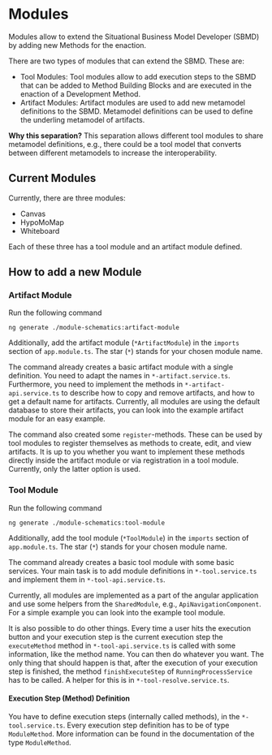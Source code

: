 # Modules

Modules allow to extend the Situational Business Model Developer (SBMD)
by adding new Methods for the enaction.

There are two types of modules that can extend the SBMD. These are:

- Tool Modules: Tool modules allow to add execution steps to the SBMD that
  can be added to Method Building Blocks and are executed in the
  enaction of a Development Method.
- Artifact Modules: Artifact modules are used to add new metamodel
  definitions to the SBMD. Metamodel definitions can be used to define the underling
  metamodel of artifacts.

**Why this separation?** This separation allows different tool modules to
share metamodel definitions, e.g., there could be a tool model that
converts between different metamodels to increase the interoperability.

## Current Modules

Currently, there are three modules:

- Canvas
- HypoMoMap
- Whiteboard

Each of these three has a tool module and an artifact module defined.

## How to add a new Module

### Artifact Module

Run the following command

```
ng generate ./module-schematics:artifact-module
```

Additionally, add the artifact module (`*ArtifactModule`) in the `imports` section
of `app.module.ts`. The star (`*`) stands for your chosen module name.

The command already creates a basic artifact module with a single
definition. You need to adapt the names in `*-artifact.service.ts`.
Furthermore, you need to implement the methods in `*-artifact-api.service.ts` to
describe how to copy and remove artifacts, and how to get a default name
for artifacts. Currently, all modules are using the default database to store their
artifacts, you can look into the example artifact module for an easy example.

The command also created some `register`-methods. These can be used by tool modules
to register themselves as methods to create, edit, and view artifacts. It is up to you
whether you want to implement these methods directly inside the artifact module or via registration
in a tool module. Currently, only the latter option is used.

### Tool Module

Run the following command

```
ng generate ./module-schematics:tool-module
```

Additionally, add the tool module (`*ToolModule`) in the `imports` section
of `app.module.ts`. The star (`*`) stands for your chosen module name.

The command already creates a basic tool module with some basic services.
Your main task is to add module definitions in `*-tool.service.ts` and implement them
in `*-tool-api.service.ts`.

Currently, all modules are implemented as a part of the angular application and use some helpers from
the `SharedModule`, e.g., `ApiNavigationComponent`.
For a simple example you can look into the example tool module.

It is also possible to do other things. Every time a user hits the
execution button and your execution step is the current execution step
the `executeMethod` method in `*-tool-api.service.ts` is called with some
information, like the method name. You can then do whatever you want. The only thing
that should happen is that, after the execution of your execution step is finished,
the method `finishExecuteStep` of `RunningProcessService` has to be called. A helper for this is in
`*-tool-resolve.service.ts`.

#### Execution Step (Method) Definition

You have to define execution steps (internally called methods), in
the `*-tool.service.ts`. Every execution step definition has to be of type `ModuleMethod`.
More information can be found in the documentation of the type `ModuleMethod`.
